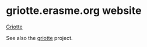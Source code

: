 griotte.erasme.org website
==========================

[Griotte](http://griotte.erasme.org)

See also the [griotte](https://github.com/erasme/griotte) project.

